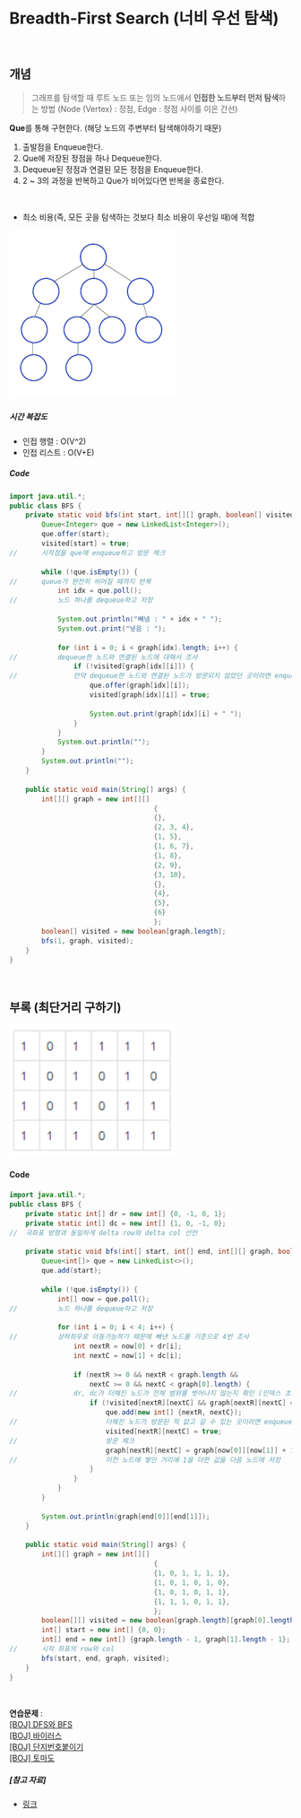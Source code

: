 # Breadth-First Search (너비 우선 탐색)

<br>

## 개념

> 그래프를 탐색할 때 루트 노드 또는 임의 노드에서 **인접한 노드부터 먼저 탐색**하는 방법 (Node (Vertex) : 정점, Edge : 정점 사이를 이은 간선)

**Que**를 통해 구현한다. (해당 노드의 주변부터 탐색해야하기 때문)

1. 출발점을 Enqueue한다.
2. Que에 저장된 정점을 하나 Dequeue한다.
3. Dequeue된 정점과 연결된 모든 정점을 Enqueue한다.
4. 2 ~ 3의 과정을 반복하고 Que가 비어있다면 반복을 종료한다.

<br>

- 최소 비용(즉, 모든 곳을 탐색하는 것보다 최소 비용이 우선일 때)에 적합

<img src="./resources/bfs_algo.gif" width="300">

##### 시간 복잡도

- 인접 행렬 : O(V^2)
- 인접 리스트 : O(V+E)

##### Code

```java
import java.util.*;
public class BFS {
	private static void bfs(int start, int[][] graph, boolean[] visited) {
		Queue<Integer> que = new LinkedList<Integer>();
		que.offer(start);
		visited[start] = true;
//		시작점을 que에 enqueue하고 방문 체크

		while (!que.isEmpty()) {
//		queue가 완전히 비어질 때까지 반복
			int idx = que.poll();
//			노드 하나를 dequeue하고 저장

			System.out.println("빼냄 : " + idx + " ");
			System.out.print("넣음 : ");

			for (int i = 0; i < graph[idx].length; i++) {
//			dequeue한 노드와 연결된 노드에 대해서 조사
				if (!visited[graph[idx][i]]) {
//				만약 dequeue한 노드와 연결된 노드가 방문되지 않았던 곳이라면 enqueue하고 방문 체크
					que.offer(graph[idx][i]);
					visited[graph[idx][i]] = true;

					System.out.print(graph[idx][i] + " ");
				}
			}
			System.out.println("");
		}
		System.out.println("");
	}

	public static void main(String[] args) {
		int[][] graph = new int[][]
									{
									{},
									{2, 3, 4},
									{1, 5},
									{1, 6, 7},
									{1, 8},
									{2, 9},
									{3, 10},
									{},
									{4},
									{5},
									{6}
									};
		boolean[] visited = new boolean[graph.length];
		bfs(1, graph, visited);
	}
}
```

<br>

## 부록 (최단거리 구하기)

<img src="./resources/bfs.png" width="300">

#### Code

```java
import java.util.*;
public class BFS {
	private static int[] dr = new int[] {0, -1, 0, 1};
	private static int[] dc = new int[] {1, 0, -1, 0};
//	극좌표 방향과 동일하게 delta row와 delta col 선언

	private static void bfs(int[] start, int[] end, int[][] graph, boolean[][] visited) {
		Queue<int[]> que = new LinkedList<>();
		que.add(start);

		while (!que.isEmpty()) {
			int[] now = que.poll();
//			노드 하나를 dequeue하고 저장

			for (int i = 0; i < 4; i++) {
//			상하좌우로 이동가능하기 때문에 빼낸 노드를 기준으로 4번 조사
				int nextR = now[0] + dr[i];
				int nextC = now[1] + dc[i];

				if (nextR >= 0 && nextR < graph.length &&
					nextC >= 0 && nextC < graph[0].length) {
//				dr, dc가 더해진 노드가 전체 범위를 벗어나지 않는지 확인 (인덱스 초과 예외 방지용)
					if (!visited[nextR][nextC] && graph[nextR][nextC] == 1) {
						que.add(new int[] {nextR, nextC});
//						더해진 노드가 방문된 적 없고 갈 수 있는 곳이라면 enqueue
						visited[nextR][nextC] = true;
//						방문 체크
						graph[nextR][nextC] = graph[now[0]][now[1]] + 1;
//						이전 노드에 쌓인 거리에 1을 더한 값을 다음 노드에 저장
					}
				}
			}
		}

		System.out.println(graph[end[0]][end[1]]);
	}

	public static void main(String[] args) {
		int[][] graph = new int[][]
									{
									{1, 0, 1, 1, 1, 1},
									{1, 0, 1, 0, 1, 0},
									{1, 0, 1, 0, 1, 1},
									{1, 1, 1, 0, 1, 1},
									};
		boolean[][] visited = new boolean[graph.length][graph[0].length];
		int[] start = new int[] {0, 0};
		int[] end = new int[] {graph.length - 1, graph[1].length - 1};
//		시작 좌표의 row와 col
		bfs(start, end, graph, visited);
	}
}
```

<br>

**연습문제** :
<br>
[[BOJ] DFS와 BFS](https://www.acmicpc.net/problem/1260)
<br>
[[BOJ] 바이러스](https://www.acmicpc.net/problem/2606)
<br>
[[BOJ] 단지번호붙이기](https://www.acmicpc.net/problem/2667)
<br>
[[BOJ] 토마도](https://www.acmicpc.net/problem/7569)
<br>

##### [참고 자료]

- [링크](https://developer-mac.tistory.com/64)
